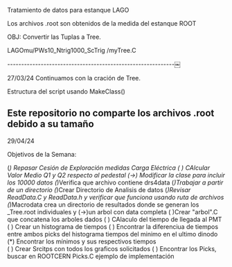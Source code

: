 Tratamiento de datos para estanque LAGO

Los archivos .root son obtenidos de la medida del estanque ROOT

OBJ: Convertir las Tuplas a Tree.

LAGOmu/PWs10_Ntrig1000_ScTrig
/myTree.C

------------------------------------------------------------￼

27/03/24 Continuamos con la cración de Tree. 

Estructura del script usando MakeClass()

Este repositorio no comparte los archivos .root debido a su tamaño
--------------------------------------------------------------

29/04/24

Objetivos de la Semana:

(*) Repasar Cesión de Exploración medidas Carga Eléctrica
( ) CAlcular Valor Medio Q1 y Q2 respecto al pedestal
(->) Modificar la clase para incluir los 10000 datos
    (*)Verifica que archivo contiene drs4data
    (*)Trabajar a partir de un directorio
	(*)Crear Directorio de Analisis de datos
	(*)Revisar ReadData.C y ReadData.h y verificar que funciona usando ruta de archivos
        (*)Macrodata crea un directorio de resultados donde se generan los _Tree.root individuales y 
        (->)un arbol con data completa
		( )Crear "arbol".C que concatena los arboles dados 
( ) CAlaculo del tiempo de llegada al PMT
    ( ) Crear un histograma de tiempos
    ( ) Encontrar la diferenciua de tiempos entre ambos picks del histograma tiempos del minimo en el ultimo dinodo
(*) Encontrar los mínimos y sus respectivos tiempos  
( ) Crear Srcitps con todos los graficos solicitados
( ) Encontrar los Picks, buscar en ROOTCERN Picks.C ejemplo de implementación

